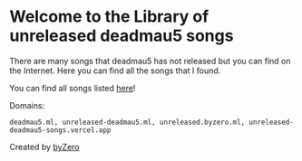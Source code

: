 ﻿# Welcome to the Library of unreleased deadmau5 songs

There are many songs that deadmau5 has not released but you can find on the Internet. Here you can find all the songs that I found.

You can find all songs listed [here](./audio)!

Domains:

    deadmau5.ml, unreleased-deadmau5.ml, unreleased.byzero.ml, unreleased-deadmau5-songs.vercel.app

Created by [byZero](https://byzero.ml)

